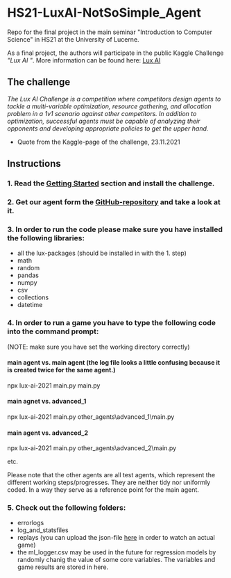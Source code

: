 # HS21-LuxAI-NotSoSimple_Agent

Repo for the final project in the main seminar "Introduction to Computer Science" in HS21 at the University of Lucerne.

As a final project, the authors will participate in the public Kaggle Challenge *"Lux AI "*. More information can be found here: [Lux AI](https://www.kaggle.com/c/lux-ai-2021)

## The challenge

*The Lux AI Challenge is a competition where competitors design agents to tackle a multi-variable optimization, resource gathering, and allocation problem in a 1v1 scenario against other competitors. In addition to optimization, successful agents must be capable of analyzing their opponents and developing appropriate policies to get the upper hand.*

- Quote from the Kaggle-page of the challenge, 23.11.2021




## Instructions



### 1. Read the [Getting Started]( https://github.com/Lux-AI-Challenge/Lux-Design-2021#getting-started) section and install the challenge.



### 2. Get our agent form the [GitHub-repository](https://github.com/Bazzarillo/HS21-LuxAI-NotSoSimple_Agent) and take a look at it.



### 3. In order to run the code please make sure you have installed the following libraries:

- all the lux-packages (should be installed in with the 1. step)
- math
- random
- pandas
- numpy
- csv
- collections
- datetime


### 4. In order to run a game you have to type the following code into the command prompt:
(NOTE: make sure you have set the working directory correctly)


#### main agent vs. main agent (the log file looks a little confusing because it is created twice for the same agent.)
npx lux-ai-2021 main.py main.py 


#### main agnet vs. advanced_1
npx lux-ai-2021 main.py other_agents\advanced_1\main.py


#### main agent vs. advanced_2
npx lux-ai-2021 main.py other_agents\advanced_2\main.py


etc.


Please note that the other agents are all test agents, which represent the different working steps/progresses. They are neither tidy nor uniformly coded. In a way they serve as a reference point for the main agent.



### 5. Check out the following folders:

- errorlogs 
- log_and_statsfiles
- replays (you can upload the json-file [here](https://2021vis.lux-ai.org/) in order to watch an actual game)
- the ml_logger.csv may be used in the future for regression models by randomly chanig the value of some core variables. The variables and game results are stored in here.
